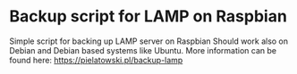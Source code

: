 # Backup script for LAMP on Raspbian
Simple script for backing up LAMP server on Raspbian
Should work also on Debian and Debian based systems like Ubuntu.
More information can be found here: https://pielatowski.pl/backup-lamp
